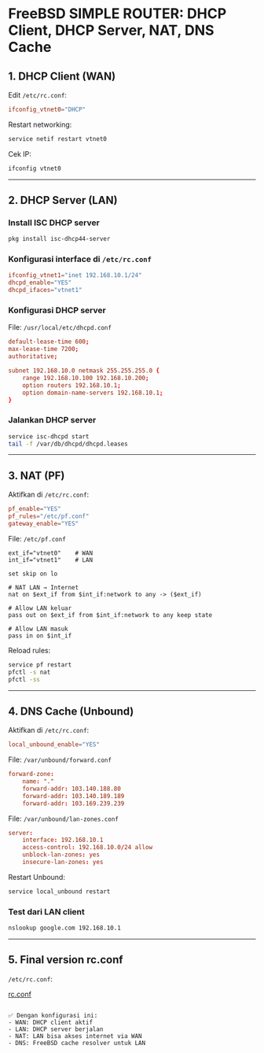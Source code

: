 # FreeBSD SIMPLE ROUTER: DHCP Client, DHCP Server, NAT, DNS Cache

## 1. DHCP Client (WAN)
Edit `/etc/rc.conf`:
```conf
ifconfig_vtnet0="DHCP"
```

Restart networking:
```sh
service netif restart vtnet0
```

Cek IP:
```sh
ifconfig vtnet0
```

---

## 2. DHCP Server (LAN)
### Install ISC DHCP server
```sh
pkg install isc-dhcp44-server
```

### Konfigurasi interface di `/etc/rc.conf`
```conf
ifconfig_vtnet1="inet 192.168.10.1/24"
dhcpd_enable="YES"
dhcpd_ifaces="vtnet1"
```

### Konfigurasi DHCP server
File: `/usr/local/etc/dhcpd.conf`
```conf
default-lease-time 600;
max-lease-time 7200;
authoritative;

subnet 192.168.10.0 netmask 255.255.255.0 {
    range 192.168.10.100 192.168.10.200;
    option routers 192.168.10.1;
    option domain-name-servers 192.168.10.1;
}
```

### Jalankan DHCP server
```sh
service isc-dhcpd start
tail -f /var/db/dhcpd/dhcpd.leases
```

---

## 3. NAT (PF)
Aktifkan di `/etc/rc.conf`:
```conf
pf_enable="YES"
pf_rules="/etc/pf.conf"
gateway_enable="YES"
```

File: `/etc/pf.conf`
```pf
ext_if="vtnet0"    # WAN
int_if="vtnet1"    # LAN

set skip on lo

# NAT LAN → Internet
nat on $ext_if from $int_if:network to any -> ($ext_if)

# Allow LAN keluar
pass out on $ext_if from $int_if:network to any keep state

# Allow LAN masuk
pass in on $int_if
```

Reload rules:
```sh
service pf restart
pfctl -s nat
pfctl -ss
```

---

## 4. DNS Cache (Unbound)
Aktifkan di `/etc/rc.conf`:
```conf
local_unbound_enable="YES"
```

File: `/var/unbound/forward.conf`
```conf
forward-zone:
    name: "."
    forward-addr: 103.140.188.80
    forward-addr: 103.140.189.189
    forward-addr: 103.169.239.239
```

File: `/var/unbound/lan-zones.conf`
```conf
server:
    interface: 192.168.10.1
    access-control: 192.168.10.0/24 allow
    unblock-lan-zones: yes
    insecure-lan-zones: yes
```

Restart Unbound:
```sh
service local_unbound restart
```

### Test dari LAN client
```sh
nslookup google.com 192.168.10.1
```

---
## 5. Final version rc.conf
`/etc/rc.conf`:

[rc.conf](./rc.conf)
```

✅ Dengan konfigurasi ini:
- WAN: DHCP client aktif
- LAN: DHCP server berjalan
- NAT: LAN bisa akses internet via WAN
- DNS: FreeBSD cache resolver untuk LAN